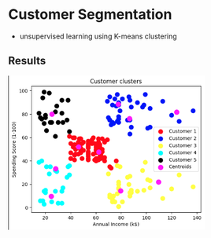 # Customer Segmentation
 - unsupervised learning using K-means clustering

## Results
![Model Results](image.png)